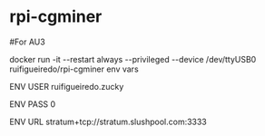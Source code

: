 # rpi-cgminer


#For AU3

docker run  -it --restart always --privileged --device /dev/ttyUSB0 ruifigueiredo/rpi-cgminer
env vars

ENV USER ruifigueiredo.zucky

ENV PASS 0

ENV URL stratum+tcp://stratum.slushpool.com:3333
